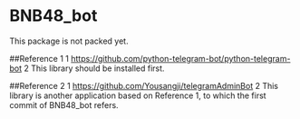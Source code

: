 # BNB48_bot
This package is not packed yet.

##Reference 1
    1 https://github.com/python-telegram-bot/python-telegram-bot
    2 This library should be installed first.
    
##Reference 2
    1 https://github.com/Yousangji/telegramAdminBot
    2 This library is another application based on Reference 1, to which the first commit of BNB48_bot refers.

